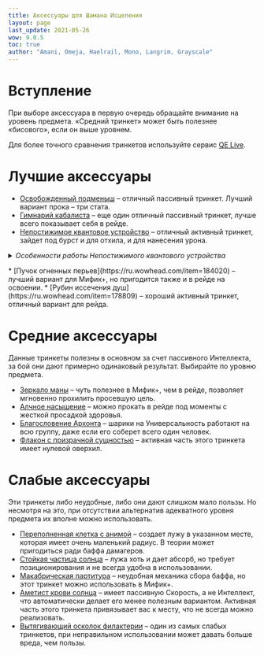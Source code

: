 ```yaml
---
title: Аксессуары для Шамана Исцеления
layout: page
last_update: 2021-05-26
wow: 9.0.5
toc: true
author: "Amani, Omeja, Haelrail, Mono, Langrim, Grayscale"
---
```


# Вступление

При выборе аксессуара в первую очередь обращайте внимание на уровень предмета. «Средний тринкет» может быть полезнее «бисового», если он выше уровнем. 

Для более точного сравнения тринкетов используйте сервис [QE Live](https://questionablyepic.com/live/).

# Лучшие аксессуары 

* [Освобожденный подменыш](https://ru.wowhead.com/item=178708) – отличный пассивный тринкет. Лучший вариант прока – три стата.
* [Гимнарий кабалиста](https://ru.wowhead.com/item=184028) – еще один отличный пассивный тринкет, лучше всего показывает себя в рейде. 
* [Непостижимое квантовое устройство](https://ru.wowhead.com/item=179350) – отличный активный тринкет, зайдет под бурст и для отхила, и для нанесения урона. 

<details markdown=1><summary><i>Особенности работы Непостижимого квантового устройства</i></summary>
<p></p>

<hr>

* Если ваше здоровье или здоровье союзника меньше **30%**, то прокает исцеление.
* Если у хилера рядом с вами меньше **20%** маны, то дает ему ману.
* Если вы под эффектом контроля, снимает его (при этом ставит на перезарядку PvP-тринкет снятия контроля).
* Если вас атакуют в ближнем бою, вызывает устройство, которое переагривает цель.  
* Если у цели менее **20%** здоровья, наносит ей урон.

* Если ничего из вышеперечисленного не исполняется, то повышает один из двух наивысших вторичных статов на **20** секунд.
* При активной [Жажде крови](https://ru.wowhead.com/spell=2825/) повышает наивысшую характеристику на **25** секунд.
* WeakAura, которая показывает что прокнет при использовании этого тринкета: [Wago.io](https://wago.io/IQDtrinket)

<hr>

</details>
<p></p>
* [Пучок огненных перьев](https://ru.wowhead.com/item=184020) – лучший вариант для Мифик+, но пригодится также и в рейде на освоении.
* [Рубин иссечения душ](https://ru.wowhead.com/item=178809) – хороший активный тринкет, отличный вариант для рейда.

# Средние аксессуары 

Данные тринкеты полезны в основном за счет пассивного Интеллекта, за бой они дают примерно одинаковый результат. Выбирайте по уровню предмета.

* [Зеркало маны](https://ru.wowhead.com/item=184029) – чуть полезнее в Мифик+, чем в рейде, позволяет мгновенно прохилить просевшую цель.
* [Алчное насыщение](https://ru.wowhead.com/item=184022) – можно прокать в рейде под моменты с жесткой просадкой здоровья.
* [Благословение Архонта](https://ru.wowhead.com/item=180119) – шарики на Универсальность работают на всю группу, даже если его соберет всего один человек. 
* [Флакон с призрачной сущностью](https://ru.wowhead.com/item=178810) – активная часть этого тринкета имеет нулевой оверхил.

# Слабые аксессуары 

Эти тринкеты либо неудобные, либо они дают слишком мало пользы. Но несмотря на это, при отсутствии альтернатив адекватного уровня предмета их вполне можно использовать.

* [Переполненная клетка с анимой](https://ru.wowhead.com/item=178849) – создает лужу в указанном месте, которая имеет очень маленький радиус. В теории может пригодиться ради баффа дамагеров.
* [Стойкая частица солнца](https://ru.wowhead.com/item=178850) – лужа хоть и дает абсорб, но требует позиционирования и не всегда удобна в использовании.
* [Макабрическая партитура](https://ru.wowhead.com/item=184024) – неудобная механика сбора баффа, но этот тринкет можно использовать в Мифик+.
* [Аметист крови солнца](https://ru.wowhead.com/item=178826) – имеет пассивную Скорость, а не Интеллект, что автоматически делает его менее полезным вариантом. Активная часть этого тринкета привязывает вас к месту, что не всегда можно реализовать.
* [Вытягивающий осколок филактерии](https://ru.wowhead.com/item=178783) – один из самых слабых тринкетов, при неправильном использовании может давать больше вреда, чем пользы.

